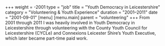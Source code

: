 +++
weight = -2001
type = "job"
title = "Youth Democracy in Leicestershire"
category = "Volunteering & Youth Experience"
duration = "2001–2011"
date = "2001-09-01"
[menu]
  [menu.main]
    parent = "volunteering"
+++
From 2001 through 2011 I was heavily involved in Youth Democracy in Leicestershire through volunteering with the County Youth Council for Leicestershire (CYCLe) and Connexions Leicester Shire’s Youth Executive, which later became part-time paid work.
